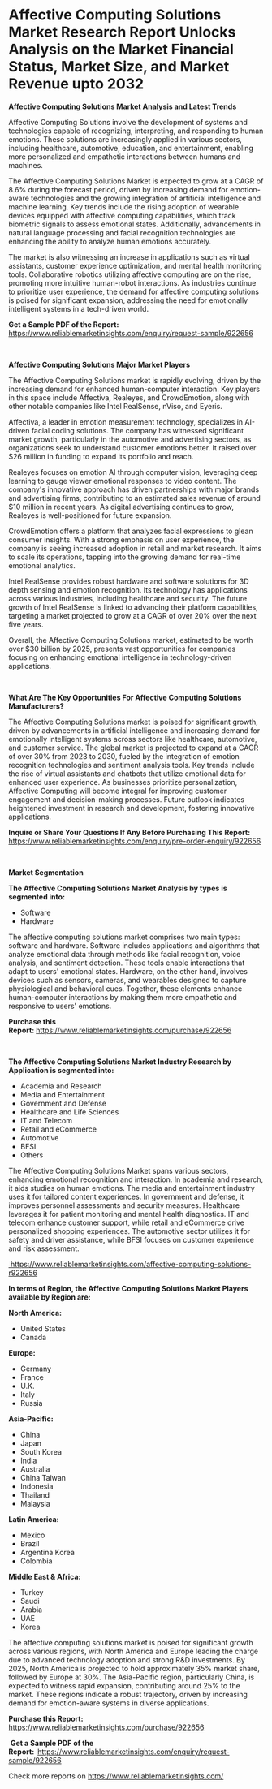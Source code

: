 <p><h1>Affective Computing Solutions Market Research Report Unlocks Analysis on the Market Financial Status, Market Size, and Market Revenue upto 2032</h1></p><p><strong>Affective Computing Solutions Market Analysis and Latest Trends</strong></p>
<p><p>Affective Computing Solutions involve the development of systems and technologies capable of recognizing, interpreting, and responding to human emotions. These solutions are increasingly applied in various sectors, including healthcare, automotive, education, and entertainment, enabling more personalized and empathetic interactions between humans and machines. </p><p>The Affective Computing Solutions Market is expected to grow at a CAGR of 8.6% during the forecast period, driven by increasing demand for emotion-aware technologies and the growing integration of artificial intelligence and machine learning. Key trends include the rising adoption of wearable devices equipped with affective computing capabilities, which track biometric signals to assess emotional states. Additionally, advancements in natural language processing and facial recognition technologies are enhancing the ability to analyze human emotions accurately.</p><p>The market is also witnessing an increase in applications such as virtual assistants, customer experience optimization, and mental health monitoring tools. Collaborative robotics utilizing affective computing are on the rise, promoting more intuitive human-robot interactions. As industries continue to prioritize user experience, the demand for affective computing solutions is poised for significant expansion, addressing the need for emotionally intelligent systems in a tech-driven world.</p></p>
<p><strong>Get a Sample PDF of the Report:&nbsp;</strong> <a href="https://www.reliablemarketinsights.com/enquiry/request-sample/922656?utm_campaign=3188&utm_medium=2&utm_source=Github&utm_content=ia&utm_term=07032025&utm_id=affective-computing-solutions">https://www.reliablemarketinsights.com/enquiry/request-sample/922656</a></p>
<p>&nbsp;</p>
<p><strong>Affective Computing Solutions Major Market Players</strong></p>
<p><p>The Affective Computing Solutions market is rapidly evolving, driven by the increasing demand for enhanced human-computer interaction. Key players in this space include Affectiva, Realeyes, and CrowdEmotion, along with other notable companies like Intel RealSense, nViso, and Eyeris.</p><p>Affectiva, a leader in emotion measurement technology, specializes in AI-driven facial coding solutions. The company has witnessed significant market growth, particularly in the automotive and advertising sectors, as organizations seek to understand customer emotions better. It raised over $26 million in funding to expand its portfolio and reach.</p><p>Realeyes focuses on emotion AI through computer vision, leveraging deep learning to gauge viewer emotional responses to video content. The company's innovative approach has driven partnerships with major brands and advertising firms, contributing to an estimated sales revenue of around $10 million in recent years. As digital advertising continues to grow, Realeyes is well-positioned for future expansion.</p><p>CrowdEmotion offers a platform that analyzes facial expressions to glean consumer insights. With a strong emphasis on user experience, the company is seeing increased adoption in retail and market research. It aims to scale its operations, tapping into the growing demand for real-time emotional analytics.</p><p>Intel RealSense provides robust hardware and software solutions for 3D depth sensing and emotion recognition. Its technology has applications across various industries, including healthcare and security. The future growth of Intel RealSense is linked to advancing their platform capabilities, targeting a market projected to grow at a CAGR of over 20% over the next five years.</p><p>Overall, the Affective Computing Solutions market, estimated to be worth over $30 billion by 2025, presents vast opportunities for companies focusing on enhancing emotional intelligence in technology-driven applications.</p></p>
<p>&nbsp;</p>
<p><strong>What Are The Key Opportunities For Affective Computing Solutions Manufacturers?</strong></p>
<p><p>The Affective Computing Solutions market is poised for significant growth, driven by advancements in artificial intelligence and increasing demand for emotionally intelligent systems across sectors like healthcare, automotive, and customer service. The global market is projected to expand at a CAGR of over 30% from 2023 to 2030, fueled by the integration of emotion recognition technologies and sentiment analysis tools. Key trends include the rise of virtual assistants and chatbots that utilize emotional data for enhanced user experience. As businesses prioritize personalization, Affective Computing will become integral for improving customer engagement and decision-making processes. Future outlook indicates heightened investment in research and development, fostering innovative applications.</p></p>
<p><strong>Inquire or Share Your Questions If Any Before Purchasing This Report:</strong> <a href="https://www.reliablemarketinsights.com/enquiry/pre-order-enquiry/922656?utm_campaign=3188&utm_medium=2&utm_source=Github&utm_content=ia&utm_term=07032025&utm_id=affective-computing-solutions">https://www.reliablemarketinsights.com/enquiry/pre-order-enquiry/922656</a></p>
<p>&nbsp;</p>
<p><strong>Market Segmentation</strong></p>
<p><strong>The Affective Computing Solutions Market Analysis by types is segmented into:</strong></p>
<p><ul><li>Software</li><li>Hardware</li></ul></p>
<p><p>The affective computing solutions market comprises two main types: software and hardware. Software includes applications and algorithms that analyze emotional data through methods like facial recognition, voice analysis, and sentiment detection. These tools enable interactions that adapt to users' emotional states. Hardware, on the other hand, involves devices such as sensors, cameras, and wearables designed to capture physiological and behavioral cues. Together, these elements enhance human-computer interactions by making them more empathetic and responsive to users' emotions.</p></p>
<p><strong>Purchase this Report:&nbsp;</strong><a href="https://www.reliablemarketinsights.com/purchase/922656?utm_campaign=3188&utm_medium=2&utm_source=Github&utm_content=ia&utm_term=07032025&utm_id=affective-computing-solutions">https://www.reliablemarketinsights.com/purchase/922656</a></p>
<p>&nbsp;</p>
<p><strong>The Affective Computing Solutions Market Industry Research by Application is segmented into:</strong></p>
<p><ul><li>Academia and Research</li><li>Media and Entertainment</li><li>Government and Defense</li><li>Healthcare and Life Sciences</li><li>IT and Telecom</li><li>Retail and eCommerce</li><li>Automotive</li><li>BFSI</li><li>Others</li></ul></p>
<p><p>The Affective Computing Solutions Market spans various sectors, enhancing emotional recognition and interaction. In academia and research, it aids studies on human emotions. The media and entertainment industry uses it for tailored content experiences. In government and defense, it improves personnel assessments and security measures. Healthcare leverages it for patient monitoring and mental health diagnostics. IT and telecom enhance customer support, while retail and eCommerce drive personalized shopping experiences. The automotive sector utilizes it for safety and driver assistance, while BFSI focuses on customer experience and risk assessment.</p></p>
<p><a href="https://www.reliablemarketinsights.com/affective-computing-solutions-r922656?utm_campaign=3188&utm_medium=2&utm_source=Github&utm_content=ia&utm_term=07032025&utm_id=affective-computing-solutions">&nbsp;https://www.reliablemarketinsights.com/affective-computing-solutions-r922656</a></p>
<p><strong>In terms of Region, the Affective Computing Solutions Market Players available by Region are:</strong></p>
<p>
    <p> <strong> North America: </strong>
        <ul>
            <li>United States</li>
            <li>Canada</li>
        </ul>
        </p> 
    <p> <strong> Europe: </strong>
        <ul>
            <li>Germany</li>
            <li>France</li>
            <li>U.K.</li>
            <li>Italy</li>
            <li>Russia</li>
        </ul>
        </p> 
    <p> <strong> Asia-Pacific: </strong>
        <ul>
            <li>China</li>
            <li>Japan</li>
            <li>South Korea</li>
            <li>India</li>
            <li>Australia</li>
            <li>China Taiwan</li>
            <li>Indonesia</li>
            <li>Thailand</li>
            <li>Malaysia</li>
        </ul>
        </p> 
    <p> <strong> Latin America: </strong>
        <ul>
            <li>Mexico</li>
            <li>Brazil</li>
            <li>Argentina Korea</li>
            <li>Colombia</li>
        </ul>
        </p> 
    <p> <strong> Middle East & Africa: </strong>
        <ul>
            <li>Turkey</li>
            <li>Saudi</li>
            <li>Arabia</li>
            <li>UAE</li>
            <li>Korea</li>
        </ul>
    </p>
    </p>
<p><p>The affective computing solutions market is poised for significant growth across various regions, with North America and Europe leading the charge due to advanced technology adoption and strong R&D investments. By 2025, North America is projected to hold approximately 35% market share, followed by Europe at 30%. The Asia-Pacific region, particularly China, is expected to witness rapid expansion, contributing around 25% to the market. These regions indicate a robust trajectory, driven by increasing demand for emotion-aware systems in diverse applications.</p></p>
<p><strong>Purchase this Report: </strong><a href="https://www.reliablemarketinsights.com/purchase/922656?utm_campaign=3188&utm_medium=2&utm_source=Github&utm_content=ia&utm_term=07032025&utm_id=affective-computing-solutions">https://www.reliablemarketinsights.com/purchase/922656</a></p>
<p>&nbsp;<strong>Get a Sample PDF of the Report:&nbsp;&nbsp;</strong><a href="https://www.reliablemarketinsights.com/enquiry/request-sample/922656?utm_campaign=3188&utm_medium=2&utm_source=Github&utm_content=ia&utm_term=07032025&utm_id=affective-computing-solutions">https://www.reliablemarketinsights.com/enquiry/request-sample/922656</a></p>
<p><strong></strong></p>
<p>Check more reports on <a href="https://www.reliablemarketinsights.com/?utm_campaign=3188&utm_medium=2&utm_source=Github&utm_content=ia&utm_term=07032025&utm_id=affective-computing-solutions">https://www.reliablemarketinsights.com/</a></p>